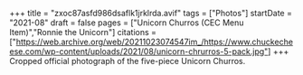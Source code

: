 +++
title = "zxoc87asfd986dsaflk1jrklrda.avif"
tags = ["Photos"]
startDate = "2021-08"
draft = false
pages = ["Unicorn Churros (CEC Menu Item)","Ronnie the Unicorn"]
citations = ["https://web.archive.org/web/20211023074547im_/https://www.chuckecheese.com/wp-content/uploads/2021/08/unicorn-chrurros-5-pack.jpg"]
+++
Cropped official photograph of the five-piece Unicorn Churros.
